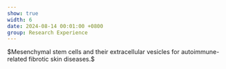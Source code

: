 ```yaml
---
show: true
width: 6
date: 2024-08-14 00:01:00 +0800
group: Research Experience
---
```

<div style="height: 635px; background-image: url('{{ 'assets/images/covers/14811730118382_.pic.jpg' | relative_url }}'); background-size: contain; background-position: center; background-repeat: no-repeat;" class="p-4">
    $Mesenchymal&nbsp;stem&nbsp;cells&nbsp;and&nbsp;their&nbsp;extracellular&nbsp;vesicles&nbsp;for&nbsp;autoimmune-related&nbsp;fibrotic&nbsp;skin&nbsp;diseases.$
</div>
